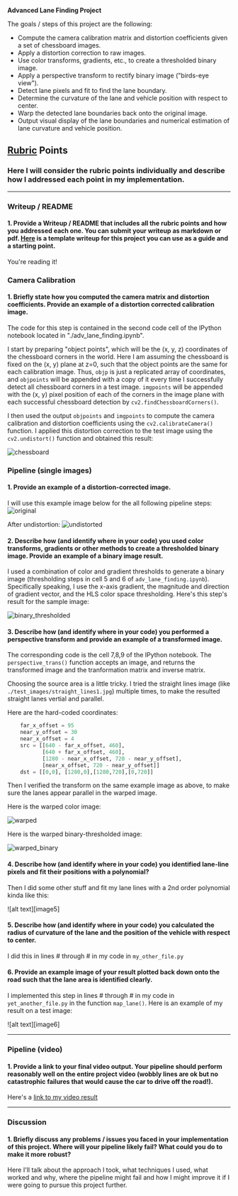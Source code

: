 **Advanced Lane Finding Project**

The goals / steps of this project are the following:

* Compute the camera calibration matrix and distortion coefficients given a set of chessboard images.
* Apply a distortion correction to raw images.
* Use color transforms, gradients, etc., to create a thresholded binary image.
* Apply a perspective transform to rectify binary image ("birds-eye view").
* Detect lane pixels and fit to find the lane boundary.
* Determine the curvature of the lane and vehicle position with respect to center.
* Warp the detected lane boundaries back onto the original image.
* Output visual display of the lane boundaries and numerical estimation of lane curvature and vehicle position.

[//]: # (Image References)

[chessboard]: ./output_images/chessboard.png "Chessboard"
[original]: ./test_images/test2.jpg "Sample Image"
[undistorted]: ./output_images/undistorted.png "Undistorted"
[binary_thresholded]: ./output_images/binary_thresholded.png "Binary Thresholded"
[warped]: ./output_images/warped.png "Warped"
[warped_binary]: ./output_images/warped_binary.png "Warped Binary"
[video1]: ./project_video_output.mp4 "Video"

## [Rubric](https://review.udacity.com/#!/rubrics/571/view) Points

### Here I will consider the rubric points individually and describe how I addressed each point in my implementation.  

---

### Writeup / README

#### 1. Provide a Writeup / README that includes all the rubric points and how you addressed each one.  You can submit your writeup as markdown or pdf.  [Here](https://github.com/udacity/CarND-Advanced-Lane-Lines/blob/master/writeup_template.md) is a template writeup for this project you can use as a guide and a starting point.  

You're reading it!

### Camera Calibration

#### 1. Briefly state how you computed the camera matrix and distortion coefficients. Provide an example of a distortion corrected calibration image.

The code for this step is contained in the second code cell of the IPython notebook located in "./adv_lane_finding.ipynb".  

I start by preparing "object points", which will be the (x, y, z) coordinates of the chessboard corners in the world. Here I am assuming the chessboard is fixed on the (x, y) plane at z=0, such that the object points are the same for each calibration image.  Thus, `objp` is just a replicated array of coordinates, and `objpoints` will be appended with a copy of it every time I successfully detect all chessboard corners in a test image.  `imgpoints` will be appended with the (x, y) pixel position of each of the corners in the image plane with each successful chessboard detection by `cv2.findChessboardCorners()`.

I then used the output `objpoints` and `imgpoints` to compute the camera calibration and distortion coefficients using the `cv2.calibrateCamera()` function.  I applied this distortion correction to the test image using the `cv2.undistort()` function and obtained this result: 

![chessboard][chessboard]

### Pipeline (single images)

#### 1. Provide an example of a distortion-corrected image.

I will use this example image below for the all following pipeline steps:
![original][original]

After undistortion:
![undistorted][undistorted]

#### 2. Describe how (and identify where in your code) you used color transforms, gradients or other methods to create a thresholded binary image.  Provide an example of a binary image result.

I used a combination of color and gradient thresholds to generate a binary image (thresholding steps in cell 5 and 6 of `adv_lane_finding.ipynb`). Specifically speaking, I use the x-axis gradient, the magnitude and direction of gradient vector, and the HLS color space thresholding. Here's this step's result for the sample image:

![binary_thresholded][binary_thresholded]

#### 3. Describe how (and identify where in your code) you performed a perspective transform and provide an example of a transformed image.

The corresponding code is the cell 7,8,9 of the IPython notebook. The `perspective_trans()` function accepts an image, and returns the transformed image and the tranformation matrix and inverse matrix.

Choosing the source area is a little tricky. I tried the straight lines image (like `./test_images/straight_lines1.jpg`) multiple times, to make the resulted straight lanes vertial and parallel.

Here are the hard-coded coordinates:

```python
    far_x_offset = 95
    near_y_offset = 30
    near_x_offset = 4
    src = [[640 - far_x_offset, 460],
           [640 + far_x_offset, 460],
           [1280 - near_x_offset, 720 - near_y_offset],
           [near_x_offset, 720 - near_y_offset]]
    dst = [[0,0], [1280,0],[1280,720],[0,720]]
```

Then I verified the transform on the same example image as above, to make sure the lanes appear parallel in the warped image.

Here is the warped color image:

![warped][warped]

Here is the warped binary-thresholded image:

![warped_binary][warped_binary]

#### 4. Describe how (and identify where in your code) you identified lane-line pixels and fit their positions with a polynomial?

Then I did some other stuff and fit my lane lines with a 2nd order polynomial kinda like this:

![alt text][image5]

#### 5. Describe how (and identify where in your code) you calculated the radius of curvature of the lane and the position of the vehicle with respect to center.

I did this in lines # through # in my code in `my_other_file.py`

#### 6. Provide an example image of your result plotted back down onto the road such that the lane area is identified clearly.

I implemented this step in lines # through # in my code in `yet_another_file.py` in the function `map_lane()`.  Here is an example of my result on a test image:

![alt text][image6]

---

### Pipeline (video)

#### 1. Provide a link to your final video output. Your pipeline should perform reasonably well on the entire project video (wobbly lines are ok but no catastrophic failures that would cause the car to drive off the road!).

Here's a [link to my video result](./project_video_output.mp4)

---

### Discussion

#### 1. Briefly discuss any problems / issues you faced in your implementation of this project.  Where will your pipeline likely fail?  What could you do to make it more robust?

Here I'll talk about the approach I took, what techniques I used, what worked and why, where the pipeline might fail and how I might improve it if I were going to pursue this project further.  
